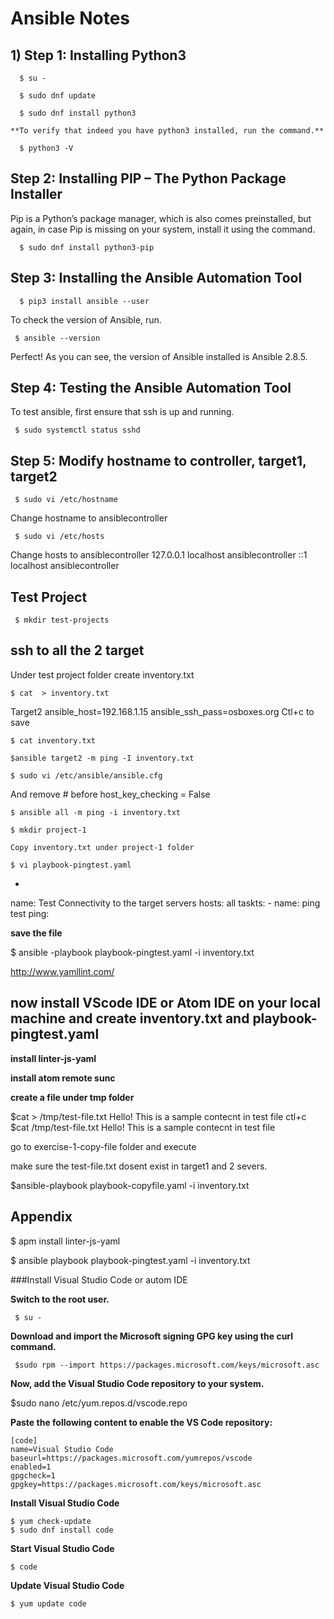    # Ansible Notes
  
  ## 1) Step 1: Installing Python3
      
      $ su -
      
      $ sudo dnf update
      
      $ sudo dnf install python3
    
    **To verify that indeed you have python3 installed, run the command.**
    
      $ python3 -V

## Step 2: Installing PIP – The Python Package Installer

Pip is a Python’s package manager, which is also comes preinstalled, but again, in case Pip is missing on your system, install it using the command.

      $ sudo dnf install python3-pip

## Step 3: Installing the Ansible Automation Tool

      $ pip3 install ansible --user

To check the version of Ansible, run.

     $ ansible --version

Perfect! As you can see, the version of Ansible installed is Ansible 2.8.5.

## Step 4: Testing the Ansible Automation Tool

To test ansible, first ensure that ssh is up and running.
    
     $ sudo systemctl status sshd


## Step 5:  Modify hostname to controller, target1, target2

     $ sudo vi /etc/hostname  

Change hostname to ansiblecontroller

     $ sudo vi /etc/hosts

Change hosts to ansiblecontroller
127.0.0.1 localhost ansiblecontroller
::1       localhost ansiblecontroller

## Test Project
     
     $ mkdir test-projects
## ssh to all the 2 target  

Under test project folder create inventory.txt

    $ cat  > inventory.txt

Target2 ansible_host=192.168.1.15 ansible_ssh_pass=osboxes.org
Ctl+c to save

    $ cat inventory.txt
    
    $ansible target2 -m ping -I inventory.txt 

    $ sudo vi /etc/ansible/ansible.cfg 

And remove # before host_key_checking = False

    $ ansible all -m ping -i inventory.txt

    $ mkdir project-1

    Copy inventory.txt under project-1 folder
    
    $ vi playbook-pingtest.yaml

-

   name: Test Connectivity to the target servers
   hosts: all
   taskts:
     - name: ping test 
       ping:
      
   **save the file**

 $ ansible -playbook playbook-pingtest.yaml -i inventory.txt

http://www.yamllint.com/

## now install VScode IDE or Atom IDE on your local machine and create inventory.txt and playbook-pingtest.yaml

**install linter-js-yaml**

**install atom remote sunc**


**create a file under tmp folder**

  $cat > /tmp/test-file.txt
  Hello! This is a sample contecnt in test file
  ctl+c
  $cat /tmp/test-file.txt
  Hello! This is a sample contecnt in test file

go to exercise-1-copy-file folder and execute

make sure the test-file.txt dosent exist in target1 and 2 severs.

  $ansible-playbook playbook-copyfile.yaml -i inventory.txt


## Appendix 

  $ apm install linter-js-yaml

  $ ansible playbook playbook-pingtest.yaml -i inventory.txt
  
###Install Visual Studio Code or autom IDE

**Switch to the root user.**
      
     $ su -
    
**Download and import the Microsoft signing GPG key using the curl command.**

     $sudo rpm --import https://packages.microsoft.com/keys/microsoft.asc
   
 **Now, add the Visual Studio Code repository to your system.**

$sudo nano /etc/yum.repos.d/vscode.repo

**Paste the following content to enable the VS Code repository:**

	[code]
	name=Visual Studio Code
	baseurl=https://packages.microsoft.com/yumrepos/vscode
	enabled=1
	gpgcheck=1
	gpgkey=https://packages.microsoft.com/keys/microsoft.asc

**Install Visual Studio Code**

    $ yum check-update
    $ sudo dnf install code
  
**Start Visual Studio Code**
  
    $ code

**Update Visual Studio Code**

    $ yum update code
  

